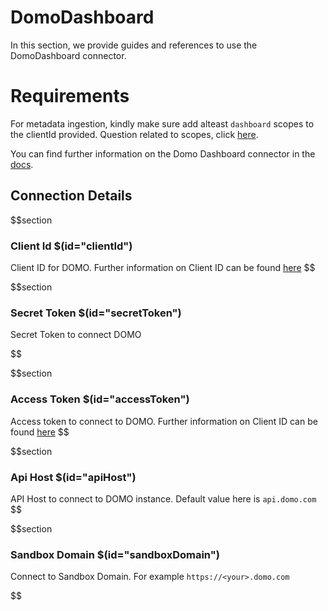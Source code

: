 # DomoDashboard

In this section, we provide guides and references to use the DomoDashboard connector.

# Requirements

For metadata ingestion, kindly make sure add alteast `dashboard` scopes to the clientId provided. Question related to scopes, click [here](https://developer.domo.com/docs/authentication/quickstart-5).

You can find further information on the Domo Dashboard connector in the [docs](https://docs.open-metadata.org/connectors/dashboard/domo-dashboard).

## Connection Details

$$section
### Client Id $(id="clientId")

Client ID for DOMO. Further information on Client ID can be found [here](https://docs.open-metadata.org/connectors/database/domo-database/troubleshoot#how-to-find-clientid)
$$

$$section
### Secret Token $(id="secretToken")

Secret Token to connect DOMO
<!-- secretToken to be updated -->
$$

$$section
### Access Token $(id="accessToken")

Access token to connect to DOMO. Further information on Client ID can be found [here](https://docs.open-metadata.org/connectors/database/domo-database/troubleshoot#where-to-find-accesstoken)
$$

$$section
### Api Host $(id="apiHost")

API Host to connect to DOMO instance. Default value here is `api.domo.com`
$$

$$section
### Sandbox Domain $(id="sandboxDomain")

Connect to Sandbox Domain. For example `https://<your>.domo.com`
<!-- sandboxDomain to be updated -->
$$
